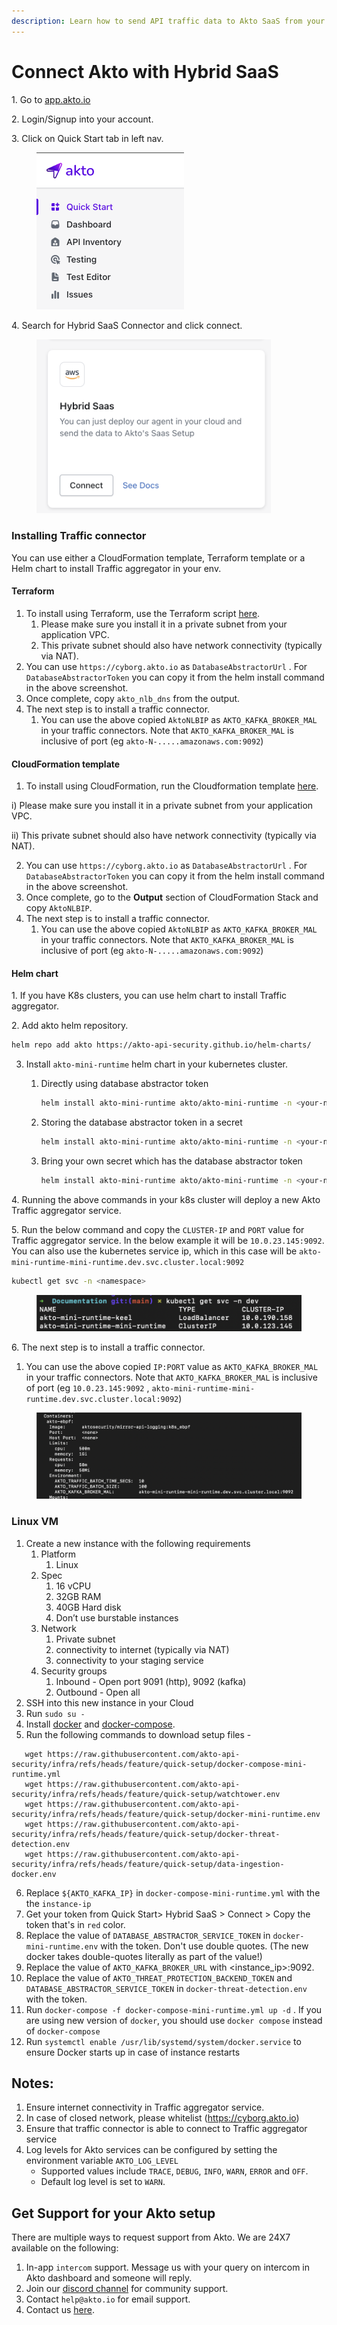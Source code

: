 ```yaml
---
description: Learn how to send API traffic data to Akto SaaS from your cloud setup.
---
```


# Connect Akto with Hybrid SaaS

1\. Go to [app.akto.io](https://app.akto.io)

2\. Login/Signup into your account.

3\. Click on Quick Start tab in left nav.

<figure><img src="../../.gitbook/assets/Quick-Start.png" alt="" width="236"><figcaption></figcaption></figure>

4\. Search for Hybrid SaaS Connector and click connect.

<figure><img src="../../.gitbook/assets/HybridSaaSConnector.png" alt="" width="375"><figcaption></figcaption></figure>

### Installing Traffic connector

You can use either a CloudFormation template, Terraform template or a Helm chart to install Traffic aggregator in your env.

#### Terraform

1. To install using Terraform, use the Terraform script [here](https://github.com/akto-api-security/infra/blob/mini_runtime_tf_script/templates/mini-runtime.tf).
   1. Please make sure you install it in a private subnet from your application VPC.
   2. This private subnet should also have network connectivity (typically via NAT).
2. You can use `https://cyborg.akto.io` as `DatabaseAbstractorUrl` . For `DatabaseAbstractorToken` you can copy it from the helm install command in the above screenshot.
3. Once complete, copy `akto_nlb_dns` from the output.
4. The next step is to install a traffic connector.
   1. You can use the above copied `AktoNLBIP` as `AKTO_KAFKA_BROKER_MAL` in your traffic connectors. Note that `AKTO_KAFKA_BROKER_MAL` is inclusive of port (eg `akto-N-.....amazonaws.com:9092`)

#### CloudFormation template

1. To install using CloudFormation, run the Cloudformation template [here](https://raw.githubusercontent.com/akto-api-security/infra/feature/quick-setup/templates/mini-runtime.yml).

i) Please make sure you install it in a private subnet from your application VPC.

ii) This private subnet should also have network connectivity (typically via NAT).

2. You can use `https://cyborg.akto.io` as `DatabaseAbstractorUrl` . For `DatabaseAbstractorToken` you can copy it from the helm install command in the above screenshot.
3. Once complete, go to the **Output** section of CloudFormation Stack and copy `AktoNLBIP`.
4. The next step is to install a traffic connector.
   1. You can use the above copied `AktoNLBIP` as `AKTO_KAFKA_BROKER_MAL` in your traffic connectors. Note that `AKTO_KAFKA_BROKER_MAL` is inclusive of port (eg `akto-N-.....amazonaws.com:9092`)

#### Helm chart

1\. If you have K8s clusters, you can use helm chart to install Traffic aggregator.

2\. Add akto helm repository.

```bash
helm repo add akto https://akto-api-security.github.io/helm-charts/
```

3. Install `akto-mini-runtime` helm chart in your kubernetes cluster.
   1.  Directly using database abstractor token

       ```bash
       helm install akto-mini-runtime akto/akto-mini-runtime -n <your-namespace> --set mini_runtime.aktoApiSecurityRuntime.env.databaseAbstractorToken="<your-database-abstractor-token>"
       ```
   2.  Storing the database abstractor token in a secret

       ```bash
       helm install akto-mini-runtime akto/akto-mini-runtime -n <your-namespace> --set mini_runtime.aktoApiSecurityRuntime.env.useSecretsForDatabaseAbstractorToken=true --set mini_runtime.aktoApiSecurityRuntime.env.databaseAbstractorTokenSecrets.token="<your-database-abstractor-token>"
       ```
   3.  Bring your own secret which has the database abstractor token

       ```bash
       helm install akto-mini-runtime akto/akto-mini-runtime -n <your-namespace> --set mini_runtime.aktoApiSecurityRuntime.env.useSecretsForDatabaseAbstractorToken=true --set mini_runtime.aktoApiSecurityRuntime.env.databaseAbstractorTokenSecrets.existingSecret=<my-secret>
       ```

4\. Running the above commands in your k8s cluster will deploy a new Akto Traffic aggregator service.

5\. Run the below command and copy the `CLUSTER-IP` and `PORT` value for Traffic aggregator service. In the below example it will be `10.0.23.145:9092`. You can also use the kubernetes service ip, which in this case will be `akto-mini-runtime-mini-runtime.dev.svc.cluster.local:9092`

```bash
kubectl get svc -n <namespace>
```

<figure><img src="../../.gitbook/assets/mini-runtime-ip-1.png" alt=""><figcaption></figcaption></figure>

6\. The next step is to install a traffic connector.

1. You can use the above copied `IP:PORT` value as `AKTO_KAFKA_BROKER_MAL` in your traffic connectors. Note that `AKTO_KAFKA_BROKER_MAL` is inclusive of port (eg `10.0.23.145:9092` , `akto-mini-runtime-mini-runtime.dev.svc.cluster.local:9092`)

<figure><img src="../../.gitbook/assets/mini-runtime-ip-2.png" alt=""><figcaption></figcaption></figure>

### Linux VM

1. Create a new instance with the following requirements
   1. Platform
      1. Linux
   2. Spec
      1. 16 vCPU
      2. 32GB RAM
      3. 40GB Hard disk
      4. Don’t use burstable instances
   3. Network
      1. Private subnet
      2. connectivity to internet (typically via NAT)
      3. connectivity to your staging service
   4. Security groups
      1. Inbound - Open port 9091 (http), 9092 (kafka)
      2. Outbound - Open all
2. SSH into this new instance in your Cloud
3. Run `sudo su -`
4. Install [docker](https://github.com/akto-api-security/infra/blob/feature/quick-setup/get-docker.sh) and [docker-compose](https://github.com/akto-api-security/infra/blob/feature/quick-setup/get-docker-compose.sh).
5. Run the following commands to download setup files -

```
   wget https://raw.githubusercontent.com/akto-api-security/infra/refs/heads/feature/quick-setup/docker-compose-mini-runtime.yml
   wget https://raw.githubusercontent.com/akto-api-security/infra/refs/heads/feature/quick-setup/watchtower.env
   wget https://raw.githubusercontent.com/akto-api-security/infra/refs/heads/feature/quick-setup/docker-mini-runtime.env
   wget https://raw.githubusercontent.com/akto-api-security/infra/refs/heads/feature/quick-setup/docker-threat-detection.env
   wget https://raw.githubusercontent.com/akto-api-security/infra/refs/heads/feature/quick-setup/data-ingestion-docker.env
```

6. Replace `${AKTO_KAFKA_IP}` in  `docker-compose-mini-runtime.yml` with the the `instance-ip`&#x20;
7. Get your token from Quick Start> Hybrid SaaS > Connect > Copy the token that's in `red` color.
8. Replace the value of `DATABASE_ABSTRACTOR_SERVICE_TOKEN` in `docker-mini-runtime.env` with the token. Don't use double quotes. (The new docker takes double-quotes literally as part of the value!)
9. Replace the value of `AKTO_KAFKA_BROKER_URL` with \<instance\_ip>:9092.&#x20;
10. Replace the value of `AKTO_THREAT_PROTECTION_BACKEND_TOKEN` and `DATABASE_ABSTRACTOR_SERVICE_TOKEN` in `docker-threat-detection.env` with the token.
11. Run `docker-compose -f docker-compose-mini-runtime.yml up -d` . If you are using new version of `docker`, you should use `docker compose` instead of `docker-compose`
12. Run `systemctl enable /usr/lib/systemd/system/docker.service` to ensure Docker starts up in case of instance restarts

## Notes:

1. Ensure internet connectivity in Traffic aggregator service.
2. In case of closed network, please whitelist (https://cyborg.akto.io)
3. Ensure that traffic connector is able to connect to Traffic aggregator service
4. Log levels for Akto services can be configured by setting the environment variable `AKTO_LOG_LEVEL`
   * Supported values include `TRACE`, `DEBUG`, `INFO`, `WARN`, `ERROR` and `OFF`.
   * Default log level is set to `WARN`.

## Get Support for your Akto setup

There are multiple ways to request support from Akto. We are 24X7 available on the following:

1. In-app `intercom` support. Message us with your query on intercom in Akto dashboard and someone will reply.
2. Join our [discord channel](https://www.akto.io/community) for community support.
3. Contact `help@akto.io` for email support.
4. Contact us [here](https://www.akto.io/contact-us).
